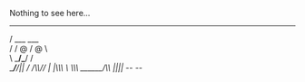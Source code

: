 Nothing to see here...
  __________
 / ___  ___ \
/ / @ \/ @ \ \
\ \___/\___/ /\
 \____\/____/||
 /     /\\\\\//
 |     |\\\\\\
 \      \\\\\\
  \______/\\\\
   _||_||_
    -- --
